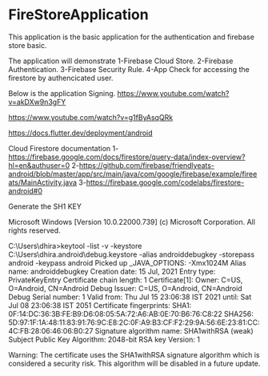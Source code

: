# FireStoreApplication

This application is the basic application for the authentication and firebase store basic.

The application will demonstrate
1-Firebase Cloud Store.
2-Firebase Authentication.
3-Firebase Security Rule.
4-App Check for accessing the firestore by authencicated user.

Below is the application Signing.
https://www.youtube.com/watch?v=akDXw9n3gFY 

https://www.youtube.com/watch?v=g1fByAsqQRk

https://docs.flutter.dev/deployment/android

Cloud Firestore documentation
1-https://firebase.google.com/docs/firestore/query-data/index-overview?hl=en&authuser=0
2-https://github.com/firebase/friendlyeats-android/blob/master/app/src/main/java/com/google/firebase/example/fireeats/MainActivity.java
3-https://firebase.google.com/codelabs/firestore-android#0

Generate the SH1 KEY

Microsoft Windows [Version 10.0.22000.739]
(c) Microsoft Corporation. All rights reserved.

C:\Users\dhira>keytool -list -v -keystore C:\Users\dhira\.android\debug.keystore -alias androiddebugkey -storepass android -keypass android
Picked up _JAVA_OPTIONS: -Xmx1024M
Alias name: androiddebugkey
Creation date: 15 Jul, 2021
Entry type: PrivateKeyEntry
Certificate chain length: 1
Certificate[1]:
Owner: C=US, O=Android, CN=Android Debug
Issuer: C=US, O=Android, CN=Android Debug
Serial number: 1
Valid from: Thu Jul 15 23:06:38 IST 2021 until: Sat Jul 08 23:06:38 IST 2051
Certificate fingerprints:
         SHA1: 0F:14:DC:36:3B:FE:B9:D6:08:05:5A:72:A6:AB:0E:70:B6:76:C8:22
         SHA256: 5D:97:1F:1A:48:11:83:91:76:9C:E8:2C:0F:A9:B3:CF:F2:29:9A:56:6E:23:81:CC:4C:FB:28:06:46:06:B0:27
Signature algorithm name: SHA1withRSA (weak)
Subject Public Key Algorithm: 2048-bit RSA key
Version: 1

Warning:
The certificate uses the SHA1withRSA signature algorithm which is considered a security risk. This algorithm will be disabled in a future update.
